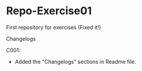 # Repo-Exercise01
First repository for exercises (Fixed it!)

Changelogs

C001:
- Added the "Changelogs" sections in Readme file.
